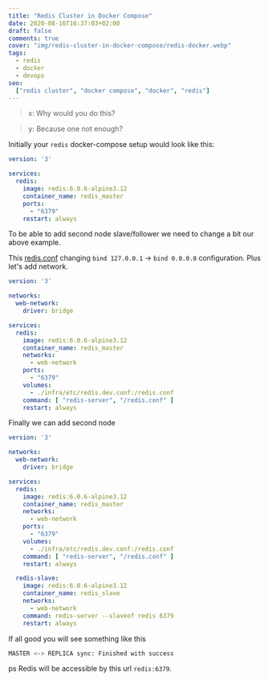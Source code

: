 ```yaml
---
title: "Redis Cluster in Docker Compose"
date: 2020-08-16T16:37:03+02:00
draft: false
comments: true
cover: "img/redis-cluster-in-docker-compose/redis-docker.webp"
tags:
  - redis
  - docker
  - devops
seo:
  ["redis cluster", "docker compose", "docker", "redis"]
---
```


> x: Why would you do this?

> y: Because one not enough? 

<!--more-->

Initially your `redis` docker-compose setup would look like this:

```yml
version: '3'

services:
  redis:
    image: redis:6.0.6-alpine3.12
    container_name: redis_master
    ports:
      - "6379"
    restart: always
```

To be able to add second node slave/follower we need to change a bit our above example.

This [redis.conf](/stuff/redis-cluster-in-docker-compose/redis.dev.conf) changing
`bind 127.0.0.1` -> `bind 0.0.0.0` configuration. Plus let's add network.

```yml
version: '3'

networks:
  web-network:
    driver: bridge

services:
  redis:
    image: redis:6.0.6-alpine3.12
    container_name: redis_master
    networks:
      - web-network
    ports:
      - "6379"
    volumes:
      - ./infra/etc/redis.dev.conf:/redis.conf
    command: [ "redis-server", "/redis.conf" ]
    restart: always
```

Finally we can add second node

```yml
version: '3'

networks:
  web-network:
    driver: bridge

services:
  redis:
    image: redis:6.0.6-alpine3.12
    container_name: redis_master
    networks:
      - web-network
    ports:
      - "6379"
    volumes:
      - ./infra/etc/redis.dev.conf:/redis.conf
    command: [ "redis-server", "/redis.conf" ]
    restart: always

  redis-slave:
    image: redis:6.0.6-alpine3.12
    container_name: redis_slave
    networks:
      - web-network
    command: redis-server --slaveof redis 6379
    restart: always
```

If all good you will see something like this 

```sh
MASTER <-> REPLICA sync: Finished with success
```

ps
Redis will be accessible by this url `redis:6379`.
